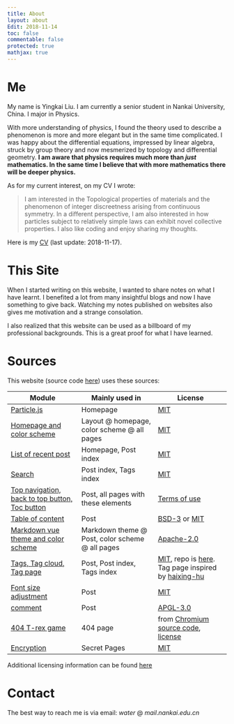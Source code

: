 ```yaml
---
title: About
layout: about
Edit: 2018-11-14
toc: false
commentable: false
protected: true
mathjax: true
---
```


# Me

My name is Yingkai Liu. I am currently a senior student in Nankai University, China. I major in Physics. 

With more understanding of physics, I found the theory used to describe a phenomenon is more and more elegant but in the same time complicated. I was happy about the differential equations, impressed by linear algebra, struck by group theory and now mesmerized by topology and differential geometry. **I am aware that physics requires much more than *just* mathematics. In the same time I believe that with more mathematics there will be deeper physics.** 

As for my current interest, on my CV I wrote:

> I am interested in the Topological properties of materials and the phenomenon of integer discreetness arising from continuous symmetry. In a different perspective, I am also interested in how particles subject to relatively simple laws can exhibit novel collective properties. I also like coding and enjoy sharing my thoughts.

Here is my [CV](https://github.com/yk-liu/yk-liu.github.io/raw/master/about/CV-of-Liu-Yingkai.pdf) (last update: 2018-11-17).

# This Site

When I started writing on this website, I wanted to share notes on what I have learnt. I benefited a lot from many insightful blogs and now I have something to give back. Watching my notes published on websites also gives me motivation and a strange consolation. 

I also realized that this website can be used as a billboard of my professional backgrounds. This is a great proof for what I have learned.

# Sources

This website (source code [here](https://github.com/yk-liu/yk-liu.github.io)) uses these sources:

| Module                                                       | Mainly used in                                  | License                                                      |
| ------------------------------------------------------------ | ----------------------------------------------- | ------------------------------------------------------------ |
| [Particle.js](https://github.com/VincentGarreau/particles.js) | Homepage                                        | [MIT](http://opensource.org/licenses/MIT)                    |
| [Homepage and color scheme](https://github.com/nrandecker/particle) | Layout @ homepage, color scheme @ all pages     | [MIT](http://opensource.org/licenses/MIT)                    |
| [List of recent post](https://github.com/mdo/jekyll-snippets/blob/master/posts-list.html) | Homepage, Post index                            | [MIT](http://opensource.org/licenses/MIT)                    |
| [Search](https://github.com/christian-fei/Simple-Jekyll-Search) | Post index, Tags index                          | [MIT](http://opensource.org/licenses/MIT)                    |
| [Top navigation, back to top button, Toc button](https://www.w3schools.com/) | Post, all pages with these elements             | [Terms of use](https://www.w3schools.com/about/about_copyright.asp) |
| [Table of content](https://github.com/allejo/jekyll-toc)     | Post                                            | [BSD-3](https://opensource.org/licenses/BSD-3-Clause) or [MIT](http://opensource.org/licenses/MIT) |
| [Markdown vue theme and color scheme](https://github.com/blinkfox/typora-vue-theme) | Markdown theme @ Post, color scheme @ all pages | [Apache-2.0](http://www.apache.org/licenses/LICENSE-2.0)     |
| [Tags, Tag cloud, Tag page](https://hyunyoung2.github.io/2016/12/17/Tag_Cloud/) | Post, Post index, Tags index                    | [MIT](http://opensource.org/licenses/MIT), repo is [here](https://github.com/hyunyoung2/hyunyoung2.github.io). Tag page inspired by [haixing-hu](https://haixing-hu.github.io/tags.html) |
| [Font size adjustment](https://codepen.io/robgolbeck/pen/yePRwa) | Post                                            | [MIT](http://opensource.org/licenses/MIT)                    |
| [comment](https://commentit.io)                              | Post                                            | [APGL-3.0](https://www.gnu.org/licenses/agpl-3.0.html)       |
| [404 T-rex game](https://github.com/wayou/t-rex-runner)      | 404 page                                        | from [Chromium source code](https://cs.chromium.org/chromium/src/components/neterror/resources/offline.js?q=t-rex+package), [license](https://chromium.googlesource.com/chromium/src.git/+/master/LICENSE) |
| [Encryption](https://github.com/robinmoisson/staticrypt)     | Secret Pages                                    | [MIT](http://opensource.org/licenses/MIT)                    |

Additional licensing information can be found [here](https://github.com/yk-liu/yk-liu.github.io/blob/master/LICENSE.md)

# Contact

The best way to reach me is via email: $water$ @ $mail.nankai.edu.cn$